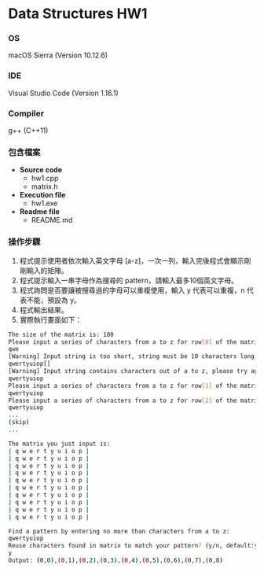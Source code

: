 # Data Structures HW1

### OS

macOS Sierra (Version 10.12.6)

### IDE

Visual Studio Code (Version 1.16.1)

### Compiler

g++ (C++11)

### 包含檔案

* **Source code**
  * hw1.cpp
  * matrix.h
* **Execution file**
  * hw1.exe
* **Readme file**
  * README.md

### 操作步驟

1. 程式提示使用者依次輸入英文字母 [a-z]，一次一列，輸入完後程式會顯示剛剛輸入的矩陣。
2. 程式提示輸入一串字母作為搜尋的 pattern，請輸入最多10個英文字母。
3. 程式詢問是否要讓被搜尋過的字母可以重複使用，輸入 y 代表可以重複，n 代表不能，預設為 y。
4. 程式輸出結果。
5. 實際執行畫面如下：

```bash
The size of the matrix is: 100
Please input a series of characters from a to z for row[0] of the matrix:
qwe
[Warning] Input string is too short, string must be 10 characters long, please try again:
qwertyuiop[]
[Warning] Input string contains characters out of a to z, please try again:
qwertyuiop
Please input a series of characters from a to z for row[1] of the matrix:
qwertyuiop
Please input a series of characters from a to z for row[2] of the matrix:
qwertyuiop
...
(skip)
...

The matrix you just input is:
| q w e r t y u i o p |
| q w e r t y u i o p |
| q w e r t y u i o p |
| q w e r t y u i o p |
| q w e r t y u i o p |
| q w e r t y u i o p |
| q w e r t y u i o p |
| q w e r t y u i o p |
| q w e r t y u i o p |
| q w e r t y u i o p |

Find a pattern by entering no more than characters from a to z:
qwertyuiop
Reuse characters found in matrix to match your pattern? (y/n, default:y):
y
Output: (0,0),(0,1),(0,2),(0,3),(0,4),(0,5),(0,6),(0,7),(0,8)
```

